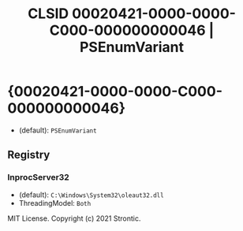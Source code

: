 ﻿---
title: "CLSID 00020421-0000-0000-C000-000000000046 | PSEnumVariant"
excerpt: What is COM-Object CLSID 00020421-0000-0000-C000-000000000046?
---

# {00020421-0000-0000-C000-000000000046}

* (default): `PSEnumVariant`

## Registry


### InprocServer32

* (default): `C:\Windows\System32\oleaut32.dll`
* ThreadingModel: `Both`

MIT License. Copyright (c) 2021 Strontic.


